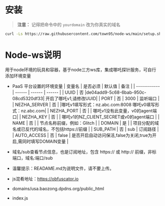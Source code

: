# 安装  

> **注意：** 记得把命令中的 `yourdomain` 改为你真实的域名
```bash 
curl -Ls https://raw.githubusercontent.com/town95/node-ws/main/setup.sh > setup.sh && chmod +x setup.sh && ./setup.sh yourdomain
```



# Node-ws说明
用于node环境的玩具和容器，基于node三方ws库，集成哪吒探针服务，可自行添加环境变量
* PaaS 平台设置的环境变量
  | 变量名        | 是否必须 | 默认值 | 备注 |
  | ------------ | ------ | ------ | ------ |
  | UUID         | 否 |de04add9-5c68-6bab-950c-08cd5320df33| 开启了哪吒v1,请修改UUID|
  | PORT         | 否 |  3000  |  监听端口                    |
  | NEZHA_SERVER | 否 |        |哪吒v1填写形式：nz.abc.com:8008   哪吒v0填写形式：nz.abc.com|
  | NEZHA_PORT   | 否 |        | 哪吒v1没有此变量，v0的agent端口| 
  | NEZHA_KEY    | 否 |        | 哪吒v1的NZ_CLIENT_SECRET或v0的agent端口 |
  | NAME         | 否 |        | 节点名称前缀，例如：Glitch |
  | DOMAIN       | 是 |        | 项目分配的域名或已反代的域名，不包括https://前缀  |
  | SUB_PATH     | 否 |  sub   | 订阅路径   |
  | AUTO_ACCESS  | 否 |  false | 是否开启自动访问保活,false为关闭,true为开启,需同时填写DOMAIN变量 |

* 域名/sub查看节点信息，也是订阅地址，包含 https:// 或 http:// 前缀，非标端口，域名:端口/sub

    
* 温馨提示：READAME.md为说明文件，请不要上传。
* js混肴地址：https://obfuscator.io
* domains/usa.baozong.dpdns.org/public_html
* index.js

